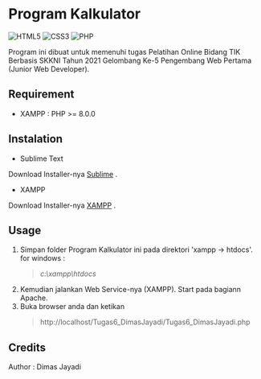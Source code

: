 # Program Kalkulator

<img alt="HTML5" src="https://img.shields.io/badge/html5%20-%23E34F26.svg?&style=for-the-badge&logo=html5&logoColor=white"/> <img alt="CSS3" src="https://img.shields.io/badge/css3%20-%231572B6.svg?&style=for-the-badge&logo=css3&logoColor=white"/> <img alt="PHP" src="https://img.shields.io/badge/php-%23777BB4.svg?&style=for-the-badge&logo=php&logoColor=white"/>

Program ini dibuat untuk memenuhi tugas Pelatihan Online Bidang TIK Berbasis SKKNI Tahun 2021 Gelombang Ke-5 Pengembang Web Pertama (Junior Web Developer).

## Requirement

* XAMPP : PHP >= 8.0.0

## Instalation

* Sublime Text

Download Installer-nya [Sublime](https://www.sublimetext.com/3) .

* XAMPP

Download Installer-nya [XAMPP](https://www.apachefriends.org/download.html) .

## Usage

1. Simpan folder Program Kalkulator ini pada direktori 'xampp -> htdocs'. for windows : 
	> *c:\xampp\htdocs*
2. Kemudian jalankan Web Service-nya (XAMPP). Start pada bagiann Apache.
3. Buka browser anda dan ketikan
	>http://localhost/Tugas6_DimasJayadi/Tugas6_DimasJayadi.php

## Credits

Author : Dimas Jayadi	 

